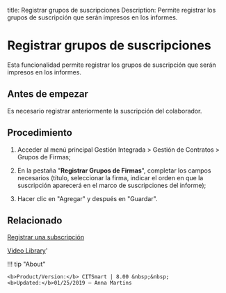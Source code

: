 title: Registrar grupos de suscripciones
Description: Permite registrar los grupos de suscripción que serán impresos en los informes.
# Registrar grupos de suscripciones


Esta funcionalidad permite registrar los grupos de suscripción que serán
impresos en los informes.

Antes de empezar
--------------------

Es necesario registrar anteriormente la suscripción del colaborador.

Procedimiento
-----------------

1.  Acceder al menú principal Gestión Integrada \> Gestión de Contratos \>
    Grupos de Firmas;

2.  En la pestaña "**Registrar Grupos de Firmas**", completar los campos
    necesarios (título, seleccionar la firma, indicar el orden en que la
    suscripción aparecerá en el marco de suscripciones del informe);

3.  Hacer clic en "Agregar" y después en "Guardar".


Relacionado
-----------

[Registrar una subscripción](/es-es/citsmart-platform-9/additional-features/contract-management/configuration/register-subscription.html)

<i class='fa fa-youtube-play  fa-2x' style='color:#97ce17;vertical-align: middle;'> </i> [Video Library](https://www.youtube.com/playlist?list=PLB5qK2uzf2ROTLt6Tt7uegzqwpXHX5nA2)'

!!! tip "About"

    <b>Product/Version:</b> CITSmart | 8.00 &nbsp;&nbsp;
    <b>Updated:</b>01/25/2019 – Anna Martins
